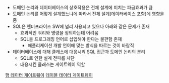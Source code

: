 - 도메인 논리와 데이터베이스의 상호작용은 전체 설계에 미치는 파급효과가 큼
- 도메인 논리를 어떻게 설계했느냐에 따라서 전체 설계(데이터베이스 포함)에 영향을 줌
- SQL은 엔터프라이즈 SW에 널리 사용되고 있으나 아래와 같은 문제가 존재
	- 효과적인 쿼리와 명령을 정의하는데 어려움
	- SQL을 프로그래밍 언어로 삽입해야 한다는 불편함 존재
		- 애플리케이션 개발 언어에 맞는 방식을 따르는 것이 바람직
- 데이터베이스에 대해 클래스에 대응시켜 SQL 접근과 도메인 논리의 분리
	- SQL로 인한 설계 전파를 차단
	- 대응시킨 클래스는 게이트웨이 역할

[행 데이터 게이트웨이](행%20데이터%20게이트웨이.md)
[테이블 데이터 게이트웨이](테이블%20데이터%20게이트웨이.md)